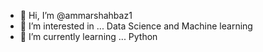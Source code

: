 - 👋 Hi, I’m @ammarshahbaz1
- 👀 I’m interested in ... Data Science and Machine learning
- 🌱 I’m currently learning ... Python 
<!---
ammarshahbaz1/ammarshahbaz1 is a ✨ special ✨ repository because its `README.md` (this file) appears on your GitHub profile.
You can click the Preview link to take a look at your changes.
--->
